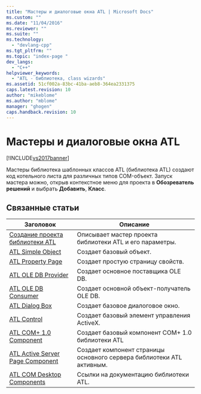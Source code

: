 ```yaml
---
title: "Мастеры и диалоговые окна ATL | Microsoft Docs"
ms.custom: ""
ms.date: "11/04/2016"
ms.reviewer: ""
ms.suite: ""
ms.technology: 
  - "devlang-cpp"
ms.tgt_pltfrm: ""
ms.topic: "index-page "
dev_langs: 
  - "C++"
helpviewer_keywords: 
  - "ATL - библиотека, class wizards"
ms.assetid: 51cf002a-83bc-41ba-aeb8-364ea2331375
caps.latest.revision: 10
author: "mikeblome"
ms.author: "mblome"
manager: "ghogen"
caps.handback.revision: 10
---
```

# Мастеры и диалоговые окна ATL
[!INCLUDE[vs2017banner](../../assembler/inline/includes/vs2017banner.md)]

Мастеры библиотека шаблонных классов ATL \(библиотека ATL\) создают код котельного листа для различных типов COM\-объект.  Запуск мастера можно, открыв контекстное меню для проекта в **Обозреватель решений** и выбрать **Добавить**, **Класс**.  
  
## Связанные статьи  
  
|Заголовок|Описание|  
|---------------|--------------|  
|[Создание проекта библиотеки ATL](../../atl/reference/creating-an-atl-project.md)|Описывает мастер проекта библиотеки ATL и его параметры.|  
|[ATL Simple Object](../../atl/reference/adding-an-atl-simple-object.md)|Создает базовый объект.|  
|[ATL Property Page](../Topic/Adding%20an%20ATL%20Property%20Page.md)|Создает простую страницу свойств.|  
|[ATL OLE DB Provider](../../atl/reference/adding-an-atl-ole-db-provider.md)|Создает основное поставщика OLE DB.|  
|[ATL OLE DB Consumer](../../atl/reference/adding-an-atl-ole-db-consumer.md)|Создает основной объект\-получатель OLE DB.|  
|[ATL Dialog Box](../../atl/reference/adding-an-atl-dialog-box.md)|Создает базовое диалоговое окно.|  
|[ATL Control](../../atl/reference/adding-an-atl-control.md)|Создает базовый элемент управления ActiveX.|  
|[ATL COM\+ 1.0 Component](../../atl/reference/adding-an-atl-com-plus-1-0-component.md)|Создает базовый компонент COM\+ 1.0 библиотеки ATL|  
|[ATL Active Server Page Component](../../atl/reference/adding-an-atl-active-server-page-component.md)|Создает компонент страницы основного сервера библиотеки ATL активным.|  
|[ATL COM Desktop Components](../../atl/atl-com-desktop-components.md)|Ссылки на документацию библиотеки ATL.|